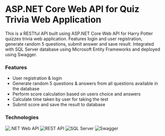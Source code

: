 # ASP.NET Core Web API for Quiz Trivia Web Application

This is a RESTful API built using ASP.NET Core Web API for Harry Potter quizzes trivia web application. Features login and user registration, generate random 5 questions, submit answer and save result. Integrated with SQL Server database using Microsoft Entity Frameworks and deployed using Swagger.

### Features
* User registration & login
* Generate random 5 questions & answers from all questions available in the database
* Perform score calculation based on users choice and answers
* Calculate time taken by user for taking the test
* Submit score and save the result to database

### Technologies
![.NET Web API](https://img.shields.io/badge/.NET_Web_API-%230078D4.svg?style=for-the-badge&logo=.net&logoColor=white)  ![REST API](https://img.shields.io/badge/REST_API-%23000000.svg?style=for-the-badge&logo=swagger&logoColor=white)  ![SQL Server](https://img.shields.io/badge/SQL_Server-%23007A92.svg?style=for-the-badge&logo=microsoft-sql-server&logoColor=white)  ![Swagger](https://img.shields.io/badge/Swagger-%2385EA2D.svg?style=for-the-badge&logo=swagger&logoColor=black)   
